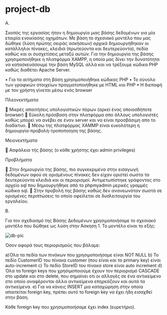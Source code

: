 # project-db
A.

Σκοπός της εργασίας ήταν η δημιουργία μιας βάσης δεδομένων για μία εταιρία ενοικίασης οχημάτων. Με βάση το σχεσιακό μοντέλο που μας δώθηκε (λύση πρώτης σειράς ασκήσεων) αρχικά δημιουργήθηκαν οι κατάλληλοι πίνακες, κλειδιά (πρωτεύοντα και δευτερεύοντα), πεδία καθώς και οι συσχετίσεις μεταξύ αυτών.
Για την δημιουργία της βάσης χρησιμοποιήθηκε η πλατφόρμα XAMPP, η οποία μας δίνει την δυνατότητα να κατασκευάσουμε την βάση MySQL αλλά και να τρέξουμε κώδικα PHP καθώς διαθέτει Apache Server.

•	Για τα αιτήματα στη βάση χρησιμοποιήθηκε κώδικας PHP
•	Το σύνολο των γραφικών στοιχείων πραγματοποιήθηκε με HTML και PHP
•	H διεπαφή με τον χρήστη γίνεται μέσω ενός browser

Πλεονεκτήματα

	Μικρές απαιτήσεις υπολογιστικών πόρων (αρκεί ένας οποιοσδήποτε browser)
	Εύκολη πρόσβαση στην πλατφόρμα απο άλλους υπολογιστές καθώς μπορεί να ανέβει σε έναν server και να είναι προσβάσιμη απο το διαδίκτυο.
	Μέσω της πλατφόρμας XAMMP είναι ευκολότερη η δημιουργία-προβολή-τροποποίηση της βάσης.

Μειονεκτήματα

	Ασφάλεια τής βάσης (ο κάθε χρήστης έχει admin privileges)

Προβλήματα

	Στην δημιουργία της βάσης, πιο συγκεκριμένα στην εισαγωγή δεδομένων αφού σε ορισμένους πίνακες δεν είχαν οριστεί σωστα τα δευτερεύοντα κλειδιά και οι περιορισμοί. Αντιμετωπίστηκε γράφοντας στο αρχείο sql που δημιουργήθηκε από το phpmyadmin μερικές γραμμές κώδικα sql.
	Στην προβολή της βάσης καθώς δεν ανανεωνόταν σωστά σε ορισμένες περιπτώσεις το οποίο οφείλεται σε δυσλειτουργία του εργαλείου.

B.

Για τον σχεδιασμό της Βάσης Δεδομένων χρησιμοποιήσαμε το σχεσιακό μοντέλο που δώθηκε  ως λύση στην Άσκηση 1. Το μοντέλο είναι το εξής:

![db-pic](https://user-images.githubusercontent.com/60470033/192768506-384d4607-9e92-4ff7-904c-cd6bb96e62d1.png)

Όσον αφορά τους περιορισμούς που βάλαμε:

a)Όλα τα πεδία των πινάκων που χρησιμοποιήσαμε είναι NOT NULL
b) Το πεδίο CustomerID του πίνακα customer (που είναι και το primary key) είναι auto-increment
c) Το πεδίο StoreID του πίνακα store είναι auto increment
d) Όλα τα foreign keys που χρησιμοποιούμε έχουν τον περιορισμό CASCADE στο update και στο delete, που σημαίνει οτι οι αλλαγές σε ένα αντικείμενο στο οποίο αναφέρονται άλλα αντικείμενα επηρεάζουν και αυτά τα αντικείμενα.
e) Για να κάνεις INSERT μια καταχώρηση στην οποία απαιτείται foreign key, πρέπει αυτό το foreign key να έχει ήδη εισαχθεί στην βάση.

Κάθε foreign key που χρησιμοποιήσαμε έχει index (ευρετήριο).
